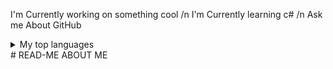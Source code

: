 I'm Currently working on something cool
/n
I'm Currently learning c#
/n
Ask me About GitHub

<details>
<summary>My top languages</summary>

| Rank | Languages  |
|-----:|------------|
|  1   |      C#    |
|  2   | Javascript |
|  3   |   Python   |

</details>
# READ-ME
ABOUT ME
